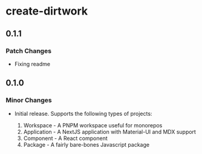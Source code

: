 # create-dirtwork

## 0.1.1

### Patch Changes

- Fixing readme

## 0.1.0

### Minor Changes

- Initial release. Supports the following types of projects:

  1. Workspace - A PNPM workspace useful for monorepos
  1. Application - A NextJS application with Material-UI and MDX support
  1. Component - A React component
  1. Package - A fairly bare-bones Javascript package
